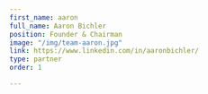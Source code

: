 ```yaml
---
first_name: aaron
full_name: Aaron Bichler
position: Founder & Chairman
image: "/img/team-aaron.jpg"
link: https://www.linkedin.com/in/aaronbichler/
type: partner
order: 1

---
```

